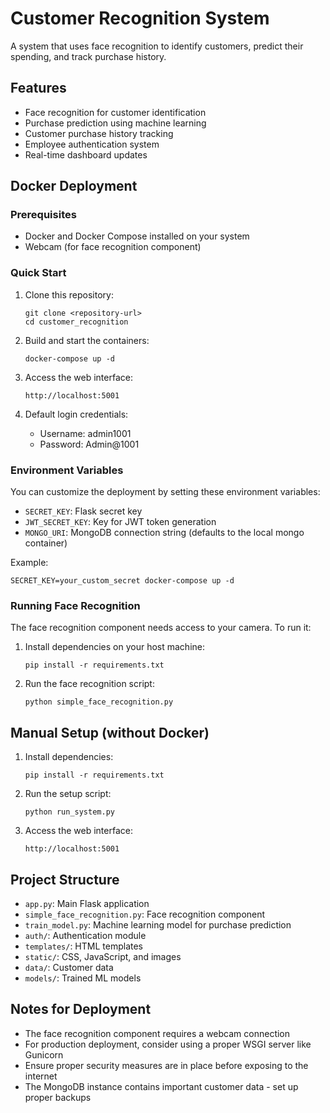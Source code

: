 # Customer Recognition System

A system that uses face recognition to identify customers, predict their spending, and track purchase history.

## Features

- Face recognition for customer identification
- Purchase prediction using machine learning
- Customer purchase history tracking
- Employee authentication system
- Real-time dashboard updates

## Docker Deployment

### Prerequisites

- Docker and Docker Compose installed on your system
- Webcam (for face recognition component)

### Quick Start

1. Clone this repository:
   ```
   git clone <repository-url>
   cd customer_recognition
   ```

2. Build and start the containers:
   ```
   docker-compose up -d
   ```

3. Access the web interface:
   ```
   http://localhost:5001
   ```

4. Default login credentials:
   - Username: admin1001
   - Password: Admin@1001

### Environment Variables

You can customize the deployment by setting these environment variables:

- `SECRET_KEY`: Flask secret key
- `JWT_SECRET_KEY`: Key for JWT token generation
- `MONGO_URI`: MongoDB connection string (defaults to the local mongo container)

Example:
```
SECRET_KEY=your_custom_secret docker-compose up -d
```

### Running Face Recognition

The face recognition component needs access to your camera. To run it:

1. Install dependencies on your host machine:
   ```
   pip install -r requirements.txt
   ```

2. Run the face recognition script:
   ```
   python simple_face_recognition.py
   ```

## Manual Setup (without Docker)

1. Install dependencies:
   ```
   pip install -r requirements.txt
   ```

2. Run the setup script:
   ```
   python run_system.py
   ```

3. Access the web interface:
   ```
   http://localhost:5001
   ```

## Project Structure

- `app.py`: Main Flask application
- `simple_face_recognition.py`: Face recognition component
- `train_model.py`: Machine learning model for purchase prediction
- `auth/`: Authentication module
- `templates/`: HTML templates
- `static/`: CSS, JavaScript, and images
- `data/`: Customer data
- `models/`: Trained ML models

## Notes for Deployment

- The face recognition component requires a webcam connection
- For production deployment, consider using a proper WSGI server like Gunicorn
- Ensure proper security measures are in place before exposing to the internet
- The MongoDB instance contains important customer data - set up proper backups 